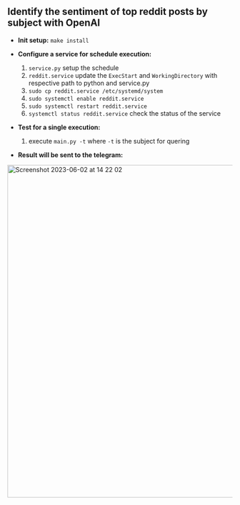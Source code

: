 ## Identify the sentiment of top reddit posts by subject with OpenAI

 - **Init setup:** `make install`

 - **Configure a service for schedule execution:**
      1. `service.py` setup the schedule
      2. `reddit.service` update the `ExecStart` and `WorkingDirectory` with respective path to python and service.py
      3. `sudo cp reddit.service /etc/systemd/system`
      4. `sudo systemctl enable reddit.service`
      5. `sudo systemctl restart reddit.service`
      6. `systemctl status reddit.service` check the status of the service

 - **Test for a single execution:**
      1. execute `main.py -t` where `-t` is the subject for quering

 - **Result will be sent to the telegram:**
<img width="745" alt="Screenshot 2023-06-02 at 14 22 02" src="https://github.com/iklymchuk/openai_reddit_sentiment/assets/5702058/ed1fe9c5-cd10-4934-b5fd-907fac123e5e">

